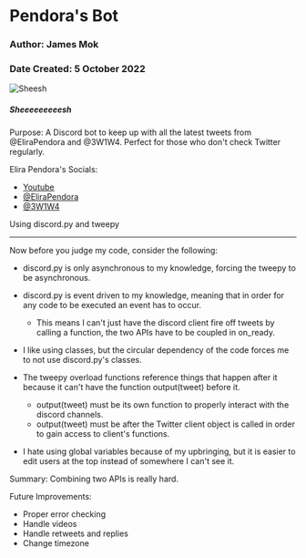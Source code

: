 # Pendora's Bot
### Author: James Mok       
### Date Created: 5 October 2022

![Sheesh](https://i.ytimg.com/vi/FvShFQ-EhZI/hqdefault.jpg)
##### Sheeeeeeeeesh

Purpose: A Discord bot to keep up with all the latest tweets from @EliraPendora and @3W1W4. Perfect for those who don't check Twitter regularly.

Elira Pendora's Socials:
* [Youtube](https://www.youtube.com/channel/UCIeSUTOTkF9Hs7q3SGcO-Ow)
* [@EliraPendora](https://twitter.com/EliraPendora)
* [@3W1W4](https://twitter.com/3W1W4)

<!-- If you want to make it in C++, try using Discord++ (DiscordPP) and twitcurl (swatkat). Or don't, I didn't look too deep into these APIs-->
Using discord.py and tweepy

---

Now before you judge my code, consider the following:

* discord.py is only asynchronous to my knowledge, forcing the tweepy to be asynchronous.
* discord.py is event driven to my knowledge, meaning that in order for any code to be executed an event has to occur.
  * This means I can't just have the discord client fire off tweets by calling a function,
          the two APIs have to be coupled in on_ready.
* I like using classes, but the circular dependency of the code forces me to not use discord.py's classes.
* The tweepy overload functions reference things that happen after it because it can't have the function output(tweet)
    before it.
  * output(tweet) must be its own function to properly interact with the discord channels.
  * output(tweet) must be after the Twitter client object is called in order to gain access to client's functions.

* I hate using global variables because of my upbringing, but it is easier to edit users at the top instead of
  somewhere I can't see it.

Summary: Combining two APIs is really hard.

Future Improvements:
* Proper error checking
* Handle videos
* Handle retweets and replies
* Change timezone